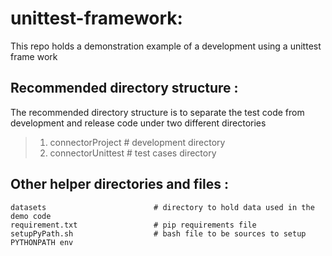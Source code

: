 # unittest-framework:

This repo holds a demonstration example of a development using a unittest frame work

## Recommended directory structure :
The recommended directory structure is to separate the test code from development and release code under two different directories
>1. connectorProject                 # development directory
>2. connectorUnittest                # test cases directory

##  Other helper directories and files :
    datasets                        # directory to hold data used in the demo code
    requirement.txt                 # pip requirements file
    setupPyPath.sh                  # bash file to be sources to setup PYTHONPATH env


